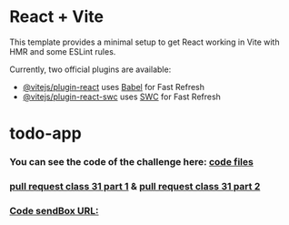 # React + Vite

This template provides a minimal setup to get React working in Vite with HMR and some ESLint rules.

Currently, two official plugins are available:

- [@vitejs/plugin-react](https://github.com/vitejs/vite-plugin-react/blob/main/packages/plugin-react/README.md) uses [Babel](https://babeljs.io/) for Fast Refresh
- [@vitejs/plugin-react-swc](https://github.com/vitejs/vite-plugin-react-swc) uses [SWC](https://swc.rs/) for Fast Refresh
# todo-app


### You can see the code of the challenge here: [code files](./src/)

### [ pull request class 31 part 1](https://github.com/Mohammad-Aljamal/todo-app/pull/1)  & [ pull request class 31 part 2](https://github.com/Mohammad-Aljamal/todo-app/pull/2)


### [Code sendBox URL:](https://txht54-5174.csb.app/) 

